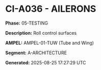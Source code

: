 # CI-A036 - AILERONS

**Phase:** 05-TESTING

**Description:** Roll control surfaces

**AMPEL:** AMPEL-01-TUW (Tube and Wing)

**Segment:** A-ARCHITECTURE

**Generated:** 2025-08-25 17:27:29 UTC
